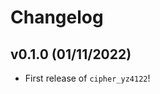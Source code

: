 # Changelog

<!--next-version-placeholder-->

## v0.1.0 (01/11/2022)

- First release of `cipher_yz4122`!